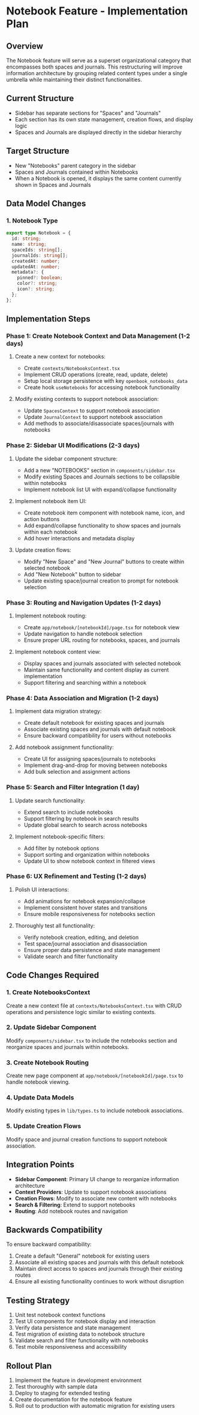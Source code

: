# Notebook Feature - Implementation Plan

## Overview
The Notebook feature will serve as a superset organizational category that encompasses both spaces and journals. This restructuring will improve information architecture by grouping related content types under a single umbrella while maintaining their distinct functionalities.

## Current Structure
- Sidebar has separate sections for "Spaces" and "Journals"
- Each section has its own state management, creation flows, and display logic
- Spaces and Journals are displayed directly in the sidebar hierarchy

## Target Structure
- New "Notebooks" parent category in the sidebar
- Spaces and Journals contained within Notebooks
- When a Notebook is opened, it displays the same content currently shown in Spaces and Journals

## Data Model Changes

### 1. Notebook Type
```typescript
export type Notebook = {
  id: string;
  name: string;
  spaceIds: string[];
  journalIds: string[];
  createdAt: number;
  updatedAt: number;
  metadata?: {
    pinned?: boolean;
    color?: string;
    icon?: string;
  };
};
```

## Implementation Steps

### Phase 1: Create Notebook Context and Data Management (1-2 days)

1. Create a new context for notebooks:
   - Create `contexts/NotebooksContext.tsx`
   - Implement CRUD operations (create, read, update, delete)
   - Setup local storage persistence with key `openbook_notebooks_data`
   - Create hook `useNotebooks` for accessing notebook functionality

2. Modify existing contexts to support notebook association:
   - Update `SpacesContext` to support notebook association
   - Update `JournalContext` to support notebook association
   - Add methods to associate/disassociate spaces/journals with notebooks

### Phase 2: Sidebar UI Modifications (2-3 days)

1. Update the sidebar component structure:
   - Add a new "NOTEBOOKS" section in `components/sidebar.tsx`
   - Modify existing Spaces and Journals sections to be collapsible within notebooks
   - Implement notebook list UI with expand/collapse functionality

2. Implement notebook item UI:
   - Create notebook item component with notebook name, icon, and action buttons
   - Add expand/collapse functionality to show spaces and journals within each notebook
   - Add hover interactions and metadata display

3. Update creation flows:
   - Modify "New Space" and "New Journal" buttons to create within selected notebook
   - Add "New Notebook" button to sidebar
   - Update existing space/journal creation to prompt for notebook selection

### Phase 3: Routing and Navigation Updates (1-2 days)

1. Implement notebook routing:
   - Create `app/notebook/[notebookId]/page.tsx` for notebook view
   - Update navigation to handle notebook selection
   - Ensure proper URL routing for notebooks, spaces, and journals

2. Implement notebook content view:
   - Display spaces and journals associated with selected notebook
   - Maintain same functionality and content display as current implementation
   - Support filtering and searching within a notebook

### Phase 4: Data Association and Migration (1-2 days)

1. Implement data migration strategy:
   - Create default notebook for existing spaces and journals
   - Associate existing spaces and journals with default notebook
   - Ensure backward compatibility for users without notebooks

2. Add notebook assignment functionality:
   - Create UI for assigning spaces/journals to notebooks
   - Implement drag-and-drop for moving between notebooks
   - Add bulk selection and assignment actions

### Phase 5: Search and Filter Integration (1 day)

1. Update search functionality:
   - Extend search to include notebooks
   - Support filtering by notebook in search results
   - Update global search to search across notebooks

2. Implement notebook-specific filters:
   - Add filter by notebook options
   - Support sorting and organization within notebooks
   - Update UI to show notebook context in filtered views

### Phase 6: UX Refinement and Testing (1-2 days)

1. Polish UI interactions:
   - Add animations for notebook expansion/collapse
   - Implement consistent hover states and transitions
   - Ensure mobile responsiveness for notebooks section

2. Thoroughly test all functionality:
   - Verify notebook creation, editing, and deletion
   - Test space/journal association and disassociation
   - Ensure proper data persistence and state management
   - Validate search and filter functionality

## Code Changes Required

### 1. Create NotebooksContext

Create a new context file at `contexts/NotebooksContext.tsx` with CRUD operations and persistence logic similar to existing contexts.

### 2. Update Sidebar Component

Modify `components/sidebar.tsx` to include the notebooks section and reorganize spaces and journals within notebooks.

### 3. Create Notebook Routing

Create new page component at `app/notebook/[notebookId]/page.tsx` to handle notebook viewing.

### 4. Update Data Models

Modify existing types in `lib/types.ts` to include notebook associations.

### 5. Update Creation Flows

Modify space and journal creation functions to support notebook association.

## Integration Points

- **Sidebar Component**: Primary UI change to reorganize information architecture
- **Context Providers**: Update to support notebook associations
- **Creation Flows**: Modify to associate new content with notebooks
- **Search & Filtering**: Extend to support notebooks
- **Routing**: Add notebook routes and navigation

## Backwards Compatibility

To ensure backward compatibility:
1. Create a default "General" notebook for existing users
2. Associate all existing spaces and journals with this default notebook
3. Maintain direct access to spaces and journals through their existing routes
4. Ensure all existing functionality continues to work without disruption

## Testing Strategy

1. Unit test notebook context functions
2. Test UI components for notebook display and interaction
3. Verify data persistence and state management
4. Test migration of existing data to notebook structure
5. Validate search and filter functionality with notebooks
6. Test mobile responsiveness and accessibility

## Rollout Plan

1. Implement the feature in development environment
2. Test thoroughly with sample data
3. Deploy to staging for extended testing
4. Create documentation for the notebook feature
5. Roll out to production with automatic migration for existing users 